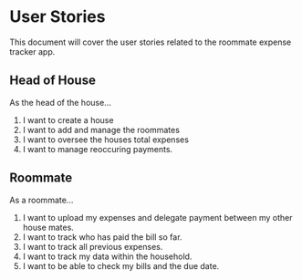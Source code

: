 # User Stories
This document will cover the user stories related to the roommate expense tracker app.

## Head of House
As the head of the house...
1. I want to create a house
2. I want to add and manage the roommates
3. I want to oversee the houses total expenses
4. I want to manage reoccuring payments.

## Roommate
As a roommate...
1. I want to upload my expenses and delegate payment between my other house mates.
2. I want to track who has paid the bill so far.
3. I want to track all previous expenses.
4. I want to track my data within the household.
5. I want to be able to check my bills and the due date.

